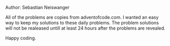 Author: Sebastian Neiswanger

All of the problems are copies from adventofcode.com. I wanted an easy way to keep my solutions
to these daily problems. The problem solutions will not be realeased untill at least 24 hours after
the problems are revealed.

Happy coding.
